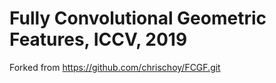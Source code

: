 # Fully Convolutional Geometric Features, ICCV, 2019

Forked from https://github.com/chrischoy/FCGF.git
